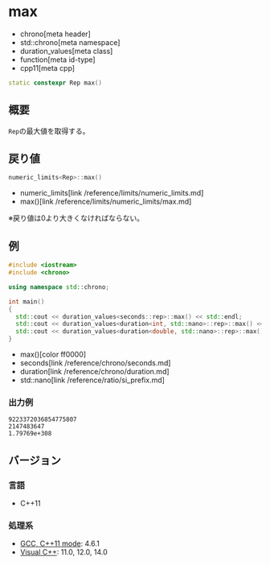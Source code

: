 # max
* chrono[meta header]
* std::chrono[meta namespace]
* duration_values[meta class]
* function[meta id-type]
* cpp11[meta cpp]

```cpp
static constexpr Rep max()
```

## 概要
`Rep`の最大値を取得する。


## 戻り値
```cpp
numeric_limits<Rep>::max()
```
* numeric_limits[link /reference/limits/numeric_limits.md]
* max()[link /reference/limits/numeric_limits/max.md]

※戻り値は0より大きくなければならない。


## 例
```cpp example
#include <iostream>
#include <chrono>

using namespace std::chrono;

int main()
{
  std::cout << duration_values<seconds::rep>::max() << std::endl;
  std::cout << duration_values<duration<int, std::nano>::rep>::max() << std::endl;
  std::cout << duration_values<duration<double, std::nano>::rep>::max() << std::endl;
}
```
* max()[color ff0000]
* seconds[link /reference/chrono/seconds.md]
* duration[link /reference/chrono/duration.md]
* std::nano[link /reference/ratio/si_prefix.md]

### 出力例
```
9223372036854775807
2147483647
1.79769e+308
```


## バージョン
### 言語
- C++11

### 処理系
- [GCC, C++11 mode](/implementation.md#gcc): 4.6.1
- [Visual C++](/implementation.md#visual_cpp): 11.0, 12.0, 14.0
